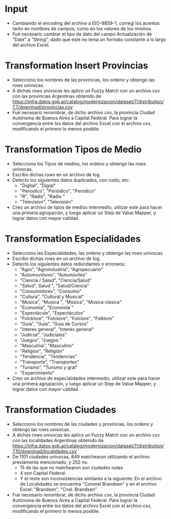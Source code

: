 # Input
* Cambiando el encoding del archivo a ISO-8859-1, corregí los acentos tanto en nombres de campos, como en los valores de los mismos.
* Fué necesario cambiar el tipo de dato del campo Actualización de "Date" a "String", dado que este no tenia un formato constante a lo largo del archivo Excel.


# Transformation Insert Provincias
* Selecciono los nombres de las provincias, los ordeno y obtengo las rows univocas.
* A dichas rows univocas les aplico un Fuzzy Match con un archivo csv con las provincias Argentinas obtenido de https://infra.datos.gob.ar/catalog/modernizacion/dataset/7/distribution/7.7/download/provincias.csv
* Fué necesario renombrar, de dicho archivo csv, la provincia Ciudad Autónoma de Buenos Aires a Capital Federal. Para lograr la convergencia entre los datos del archivo Excel con el archivo csv, modificando el primero lo menos posible.

# Transformation Tipos de Medio
* Selecciono los Tipos de medios, los ordeno y obtengo las rows univocas.
* Escribo dichas rows en un archivo de log.
* Detecto los siguientes datos duplicados, con ruido, etc:
    + "Digital", "Digial"
    + "Periodico", "Periódico", "Peródico"
    + "R", "Radio", "Radio "
    + "Television", "Televisión"
* Creo un archivo de tipos de medios intermedio, utilizar este para hacer una primera agrupación, y luego aplicar un Step de Value Mapper, y lograr datos con mayor calidad.

# Transformation Especialidades
* Selecciono las Especialidades, las ordeno y obtengo las rows univocas.
* Escribo dichas rows en un archivo de log.
* Detecto los siguientes datos redundantes o erroneos:
    + "Agro", "Agroindustria", "Agropecuario"
    + "Automovilismo", "Automóviles"
    + "Ciencia / Salud", "Ciencia/Salud"
    + "Salud", Salud ", "Salud/Ciencia"
    + "Consumidores", "Consumo"
    + "Cultura", "Cultural y Musical"
    + "Musica", "Musica ", "Música", "Música clasica"
    + "Economía", "Economía "
    + "Espectáculo", "Espectáculos"
    + "Folcklore", "Folckore", "Folclore", "Folklore"
    + "Guia", "Guía", "Guia de Cursos"
    + "Interes general", "Interés general"
    + "Judicial", "Judiciales"
    + "Juegos", "Juegos "
    + "Masculina", "Masculino"
    + "Religion", "Religión"
    + "Tendencia", "Tendencias"
    + "Transporte", "Transportes"
    + "Turismo", "Turismo y gral"
    + "Exparcimiento"
* Creo un archivo de especialidades intermedio, utilizar este para hacer una primera agrupación, y luego aplicar un Step de Value Mapper, y lograr datos con mayor calidad.


# Transformation Ciudades
* Selecciono los nombres de las ciudades y provincias, los ordeno y obtengo las rows univocas.
* A dichas rows univocas les aplico un Fuzzy Match con un archivo csv con las localidades Argentinas obtenido de https://infra.datos.gob.ar/catalog/modernizacion/dataset/7/distribution/7.10/download/localidades.csv
* De 1101 ciudades univocas, 849 matchearon utilizando el archivo previamente mencionado, y 252 no.
    + 15 de las que no matchearon son ciudades nulas.
    + 4 son Capital Federal.
    + Y el resto son inconsistencias similares a la siguiente: En el archivo de Localidades se encuentra "Coronel Brandsen" y en el archivo Excel: "Brandsen", "Cnel. Brandsen"
* Fué necesario renombrar, de dicho archivo csv, la provincia Ciudad Autónoma de Buenos Aires a Capital Federal. Para lograr la convergencia entre los datos del archivo Excel con el archivo csv, modificando el primero lo menos posible.
